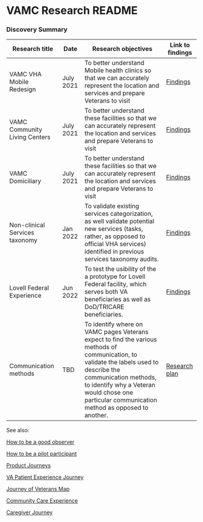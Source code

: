 # VAMC Research README

### Discovery Summary
|	Research title	|	Date	|	Research objectives	|	Link to findings	|
|	-----	|	-----	|	-----	|	-----	|
|	VAMC VHA Mobile Redesign |	July 2021	| To better understand Mobile health clinics so that we can accurately represent the location and services and prepare Veterans to visit  |	[Findings](https://github.com/department-of-veterans-affairs/va.gov-team/tree/master/products/facilities/medical-centers/product/vamc-vha-mobile-redesign/discovery)
|	VAMC Community Living Centers |	July 2021	|	To better understand these facilities so that we can accurately represent the location and services and prepare Veterans to visit |	[Findings](https://github.com/department-of-veterans-affairs/va.gov-team/tree/master/products/facilities/community-living-centers/discovery)
|	VAMC Domiciliary |	July 2021	| To better understand these facilities so that we can accurately represent the location and services and prepare Veterans to visit|[Findings](https://github.com/department-of-veterans-affairs/va.gov-team/tree/master/products/facilities/domiciliaries/discovery)
|	Non-clinical Services taxonomy	|	Jan 2022	|	To validate existing services categorization, as well validate potential new services (tasks, rather, as opposed to official VHA services) identified in previous services taxonomy audits.	|	[Findings](https://github.com/department-of-veterans-affairs/va.gov-team/blob/master/products/facilities/facility-locator/research/user-research/services-taxonomy/Research-Findings.md)	|
|	Lovell Federal Experience	|	Jun 2022	| To test the usibility of the a prototype for Lovell Federal facility, which serves both VA beneficiaries as well as DoD/TRICARE beneficiaries.	|	[Findings](https://github.com/department-of-veterans-affairs/va.gov-team/blob/master/products/facilities/medical-centers/product/lovell/lovell-research-finding.md)	|
|	Communication methods	|	TBD	|	To identify where on VAMC pages Veterans expect to find the various methods of communication, to validate the labels used to describe the communication methods, to identify why a Veteran would chose one particular communication method as opposed to another. |	[Research plan](https://github.com/department-of-veterans-affairs/va.gov-team/blob/master/products/facilities/facility-locator/research/user-research/VAMC-communications-methods/Research-Plan.md)	|

See also: 

[How to be a good observer](https://github.com/department-of-veterans-affairs/va.gov-team/blob/master/platform/research/during-research/howto-observer-instructions.md)

[How to be a pilot participant](https://github.com/department-of-veterans-affairs/va.gov-team/blob/master/teams/vsa/design/research-pilot-participant-guidelines.md)

[Product Journeys](https://github.com/department-of-veterans-affairs/va.gov-team/tree/master/platform/design/va-product-journey-maps)

[VA Patient Experience Journey](https://github.com/department-of-veterans-affairs/va.gov-team/blob/master/platform/design/va-product-journey-maps/Veterans%20Outpatient%20Journey%20Map.pdf)

[Journey of Veterans Map](https://github.com/department-of-veterans-affairs/va.gov-team/blob/master/platform/design/va-product-journey-maps/Veteran%20Journey%20Map.pdf)

[Community Care Experience](https://github.com/department-of-veterans-affairs/va.gov-team/blob/master/platform/design/va-product-journey-maps/Experience%20Map%20-%20VA%20-%20Veteran%20Experience.pdf)

[Caregiver Journey](https://github.com/department-of-veterans-affairs/va.gov-team/blob/master/platform/design/va-product-journey-maps/Caregiver-Journey-Map.pdf)
